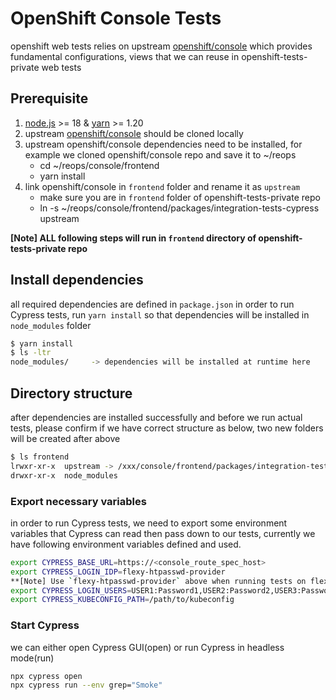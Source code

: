 # OpenShift Console Tests
openshift web tests relies on upstream [openshift/console](https://github.com/openshift/console/tree/main) which provides fundamental configurations, views that we can reuse in openshift-tests-private web tests

## Prerequisite
1. [node.js](https://nodejs.org/) >= 18 & [yarn](https://yarnpkg.com/en/docs/install) >= 1.20
2. upstream [openshift/console](https://github.com/openshift/console/tree/main) should be cloned locally
3. upstream openshift/console dependencies need to be installed, for example we cloned openshift/console repo and save it to ~/reops
   - cd ~/reops/console/frontend
   - yarn install
4. link openshift/console in `frontend` folder and rename it as `upstream`
   - make sure you are in `frontend` folder of openshift-tests-private repo
   - ln -s ~/reops/console/frontend/packages/integration-tests-cypress upstream


**[Note] ALL following steps will run in `frontend` directory of openshift-tests-private repo**
## Install dependencies
all required dependencies are defined in `package.json` in order to run Cypress tests, run `yarn install` so that dependencies will be installed in `node_modules` folder
```bash
$ yarn install
$ ls -ltr
node_modules/     -> dependencies will be installed at runtime here
```
## Directory structure
after dependencies are installed successfully and before we run actual tests, please confirm if we have correct structure as below, two new folders will be created after above
```bash
$ ls frontend
lrwxr-xr-x  upstream -> /xxx/console/frontend/packages/integration-tests-cypress
drwxr-xr-x  node_modules
````


### Export necessary variables
in order to run Cypress tests, we need to export some environment variables that Cypress can read then pass down to our tests, currently we have following environment variables defined and used.
```bash
export CYPRESS_BASE_URL=https://<console_route_spec_host>
export CYPRESS_LOGIN_IDP=flexy-htpasswd-provider
**[Note] Use `flexy-htpasswd-provider` above when running tests on flexy installed clusters and using any user other than kubeadmin. Use `kube:admin` when running tests as kubeadmin
export CYPRESS_LOGIN_USERS=USER1:Password1,USER2:Password2,USER3:Password3
export CYPRESS_KUBECONFIG_PATH=/path/to/kubeconfig
```
### Start Cypress
we can either open Cypress GUI(open) or run Cypress in headless mode(run)
```bash
npx cypress open
npx cypress run --env grep="Smoke"

```

